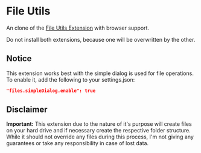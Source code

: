 # File Utils

An clone of the [File Utils Extension](https://marketplace.visualstudio.com/items?itemName=sleistner.vscode-fileutils) with browser support.

Do not install both extensions, because one will be overwritten by the other.

## Notice

This extension works best with the simple dialog is used for file operations. To enable it, add the following to your settings.json:

```json
"files.simpleDialog.enable": true
```

## Disclaimer

**Important:** This extension due to the nature of it's purpose will create files on your hard drive and if necessary create the respective folder structure. While it should not override any files during this process, I'm not giving any guarantees or take any responsibility in case of lost data.
